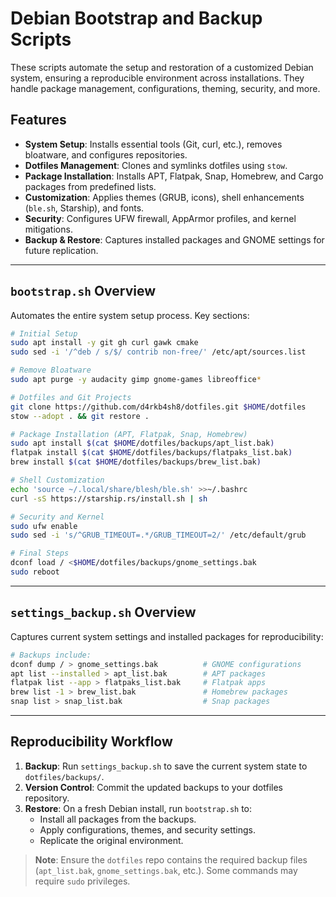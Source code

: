 # Debian Bootstrap and Backup Scripts

These scripts automate the setup and restoration of a customized Debian system, ensuring a reproducible environment across installations. They handle package management, configurations, theming, security, and more.

## Features

- **System Setup**: Installs essential tools (Git, curl, etc.), removes bloatware, and configures repositories.
- **Dotfiles Management**: Clones and symlinks dotfiles using `stow`.
- **Package Installation**: Installs APT, Flatpak, Snap, Homebrew, and Cargo packages from predefined lists.
- **Customization**: Applies themes (GRUB, icons), shell enhancements (`ble.sh`, Starship), and fonts.
- **Security**: Configures UFW firewall, AppArmor profiles, and kernel mitigations.
- **Backup & Restore**: Captures installed packages and GNOME settings for future replication.

---

## `bootstrap.sh` Overview

Automates the entire system setup process. Key sections:

```bash
# Initial Setup
sudo apt install -y git gh curl gawk cmake
sudo sed -i '/^deb / s/$/ contrib non-free/' /etc/apt/sources.list

# Remove Bloatware
sudo apt purge -y audacity gimp gnome-games libreoffice*

# Dotfiles and Git Projects
git clone https://github.com/d4rkb4sh8/dotfiles.git $HOME/dotfiles
stow --adopt . && git restore .

# Package Installation (APT, Flatpak, Snap, Homebrew)
sudo apt install $(cat $HOME/dotfiles/backups/apt_list.bak)
flatpak install $(cat $HOME/dotfiles/backups/flatpaks_list.bak)
brew install $(cat $HOME/dotfiles/backups/brew_list.bak)

# Shell Customization
echo 'source ~/.local/share/blesh/ble.sh' >>~/.bashrc
curl -sS https://starship.rs/install.sh | sh

# Security and Kernel
sudo ufw enable
sudo sed -i 's/^GRUB_TIMEOUT=.*/GRUB_TIMEOUT=2/' /etc/default/grub

# Final Steps
dconf load / <$HOME/dotfiles/backups/gnome_settings.bak
sudo reboot
```

---

## `settings_backup.sh` Overview

Captures current system settings and installed packages for reproducibility:

```bash
# Backups include:
dconf dump / > gnome_settings.bak          # GNOME configurations
apt list --installed > apt_list.bak        # APT packages
flatpak list --app > flatpaks_list.bak     # Flatpak apps
brew list -1 > brew_list.bak               # Homebrew packages
snap list > snap_list.bak                  # Snap packages
```

---

## Reproducibility Workflow

1. **Backup**: Run `settings_backup.sh` to save the current system state to `dotfiles/backups/`.
2. **Version Control**: Commit the updated backups to your dotfiles repository.
3. **Restore**: On a fresh Debian install, run `bootstrap.sh` to:
   - Install all packages from the backups.
   - Apply configurations, themes, and security settings.
   - Replicate the original environment.

> **Note**: Ensure the `dotfiles` repo contains the required backup files (`apt_list.bak`, `gnome_settings.bak`, etc.). Some commands may require `sudo` privileges.
